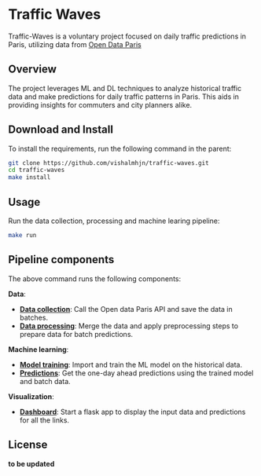 # Traffic Waves

Traffic-Waves is a voluntary project focused on daily traffic predictions in Paris, utilizing data from [Open Data Paris](https://opendata.paris.fr/explore/dataset/comptages-routiers-permanents/information)

## Overview

The project leverages ML and DL techniques to analyze historical traffic data and make predictions for daily traffic patterns in Paris. This aids in providing insights for commuters and city planners alike.

## Download and Install

To install the requirements, run the following command in the parent:

```bash
git clone https://github.com/vishalmhjn/traffic-waves.git
cd traffic-waves
make install
```

## Usage

Run the data collection, processing and machine learing pipeline:
```bash
make run
```

## Pipeline components

The above command runs the following components:

**Data**:
- **[Data collection](src/call_data_api.py)**: Call the Open data Paris API and save the data in batches.
- **[Data processing](src/process_data.py)**: Merge the data and apply preprocessing steps to prepare data for batch predictions.

**Machine learning**:
- **[Model training](src/train.py)**: Import and train the ML model on the historical data.
- **[Predictions](src/predict.py)**: Get the one-day ahead predictions using the trained model and batch data.

**Visualization**:
- **[Dashboard](src/app.py)**: Start a flask app to display the input data and predictions for all the links.

## License
**to be updated**